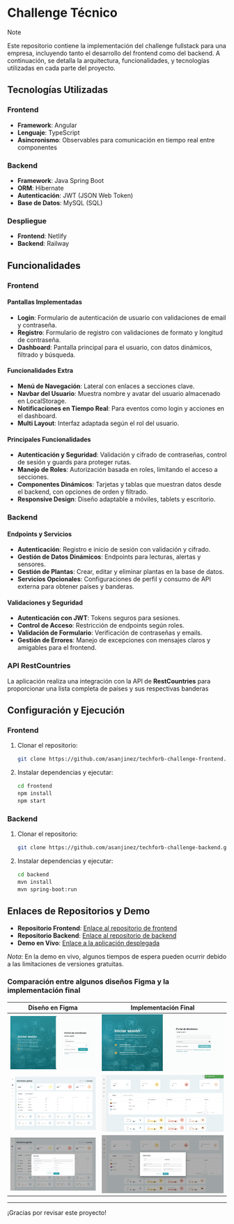 
# Challenge Técnico
> [!NOTE]
> Este repositorio contiene la implementación del challenge fullstack para una empresa, incluyendo tanto el desarrollo del frontend como del backend. A continuación, se detalla la arquitectura, funcionalidades, y tecnologías utilizadas en cada parte del proyecto.

## Tecnologías Utilizadas

### Frontend
- **Framework**: Angular
- **Lenguaje**: TypeScript
- **Asincronismo**: Observables para comunicación en tiempo real entre componentes

### Backend
- **Framework**: Java Spring Boot
- **ORM**: Hibernate
- **Autenticación**: JWT (JSON Web Token)
- **Base de Datos**: MySQL (SQL)

### Despliegue
- **Frontend**: Netlify
- **Backend**: Railway

## Funcionalidades

### Frontend

#### Pantallas Implementadas
- **Login**: Formulario de autenticación de usuario con validaciones de email y contraseña.
- **Registro**: Formulario de registro con validaciones de formato y longitud de contraseña.
- **Dashboard**: Pantalla principal para el usuario, con datos dinámicos, filtrado y búsqueda.

#### Funcionalidades Extra
- **Menú de Navegación**: Lateral con enlaces a secciones clave.
- **Navbar del Usuario**: Muestra nombre y avatar del usuario almacenado en LocalStorage.
- **Notificaciones en Tiempo Real**: Para eventos como login y acciones en el dashboard.
- **Multi Layout**: Interfaz adaptada según el rol del usuario.

#### Principales Funcionalidades
- **Autenticación y Seguridad**: Validación y cifrado de contraseñas, control de sesión y guards para proteger rutas.
- **Manejo de Roles**: Autorización basada en roles, limitando el acceso a secciones.
- **Componentes Dinámicos**: Tarjetas y tablas que muestran datos desde el backend, con opciones de orden y filtrado.
- **Responsive Design**: Diseño adaptable a móviles, tablets y escritorio.

### Backend

#### Endpoints y Servicios
- **Autenticación**: Registro e inicio de sesión con validación y cifrado.
- **Gestión de Datos Dinámicos**: Endpoints para lecturas, alertas y sensores.
- **Gestión de Plantas**: Crear, editar y eliminar plantas en la base de datos.
- **Servicios Opcionales**: Configuraciones de perfil y consumo de API externa para obtener países y banderas.

#### Validaciones y Seguridad
- **Autenticación con JWT**: Tokens seguros para sesiones.
- **Control de Acceso**: Restricción de endpoints según roles.
- **Validación de Formulario**: Verificación de contraseñas y emails.
- **Gestión de Errores**: Manejo de excepciones con mensajes claros y amigables para el frontend.

### API RestCountries
La aplicación realiza una integración con la API de **RestCountries** para proporcionar una lista completa de países y sus respectivas banderas

## Configuración y Ejecución

### Frontend
1. Clonar el repositorio:
    ```bash
    git clone https://github.com/asanjinez/techforb-challenge-frontend.git
    ```
2. Instalar dependencias y ejecutar:
    ```bash
    cd frontend
    npm install
    npm start
    ```

### Backend
1. Clonar el repositorio:
    ```bash
    git clone https://github.com/asanjinez/techforb-challenge-backend.git
    ```
2. Instalar dependencias y ejecutar:
    ```bash
    cd backend
    mvn install
    mvn spring-boot:run
    ```

## Enlaces de Repositorios y Demo

- **Repositorio Frontend**: [Enlace al repositorio de frontend](https://github.com/asanjinez/techforb-challenge-frontend)
- **Repositorio Backend**: [Enlace al repositorio de backend](https://github.com/asanjinez/techforb-challenge-backend)
- **Demo en Vivo**: [Enlace a la aplicación desplegada](https://techforb-challenge-asanjinez.netlify.app/)

*Nota*: En la demo en vivo, algunos tiempos de espera pueden ocurrir debido a las limitaciones de versiones gratuitas.

### Comparación entre algunos diseños Figma y la implementación final

| Diseño en Figma                                   | Implementación Final                               |
|--------------------------------------------------|----------------------------------------------------|
| <img src="src/assets/images/figma1.png" width="300px"> | <img src="src/assets/images/mio1.png" width="400px"> |
| <img src="src/assets/images/figma2.png" width="300px"> | <img src="src/assets/images/mio2.png" width="400px"> |
| <img src="src/assets/images/figma3.png" width="300px"> | <img src="src/assets/images/mio3.png" width="400px"> |

---
¡Gracias por revisar este proyecto!
